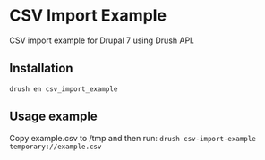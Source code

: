 # CSV Import Example
CSV import example for Drupal 7 using Drush API.

## Installation
`drush en csv_import_example`

## Usage example
Copy example.csv to /tmp and then run:
`drush csv-import-example temporary://example.csv`
